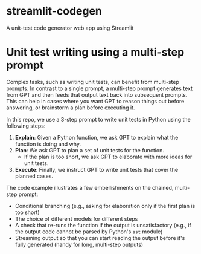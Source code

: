 # streamlit-codegen
A unit-test code generator web app using Streamlit

# Unit test writing using a multi-step prompt

Complex tasks, such as writing unit tests, can benefit from multi-step prompts. In contrast to a single prompt, a multi-step prompt generates text from GPT and then feeds that output text back into subsequent prompts. This can help in cases where you want GPT to reason things out before answering, or brainstorm a plan before executing it.

In this repo, we use a 3-step prompt to write unit tests in Python using the following steps:

1. **Explain**: Given a Python function, we ask GPT to explain what the function is doing and why.
2. **Plan**: We ask GPT to plan a set of unit tests for the function.
    - If the plan is too short, we ask GPT to elaborate with more ideas for unit tests.
3. **Execute**: Finally, we instruct GPT to write unit tests that cover the planned cases.

The code example illustrates a few embellishments on the chained, multi-step prompt:
- Conditional branching (e.g., asking for elaboration only if the first plan is too short)
- The choice of different models for different steps
- A check that re-runs the function if the output is unsatisfactory (e.g., if the output code cannot be parsed by Python's `ast` module)
- Streaming output so that you can start reading the output before it's fully generated (handy for long, multi-step outputs)

